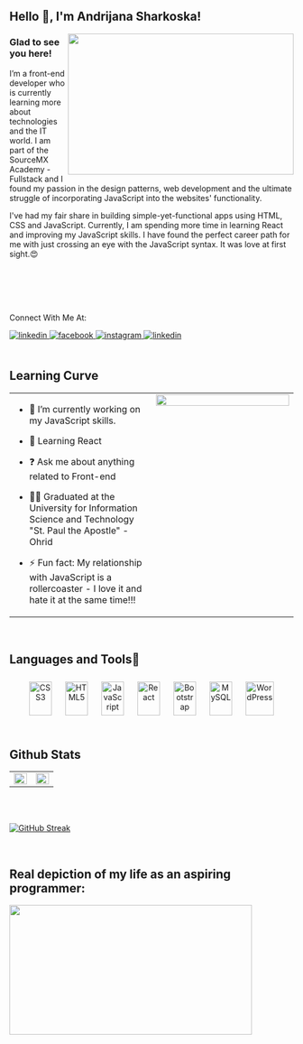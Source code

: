 ## Hello 👋, I'm Andrijana Sharkoska!  
  
<img align='right' src="https://media2.giphy.com/media/RbDKaczqWovIugyJmW/giphy.gif?cid=ecf05e47pe3wzbhcxuqdgolcscfaqknmdnqwihhv7ygfjis9&rid=giphy.gif&ct=g" width="400" height = "250">




### Glad to see you here!  
I’m a front-end developer who is currently learning more about technologies and the IT world. I am part of the SourceMX Academy - Fullstack and I found my passion in the design patterns, web development and the ultimate struggle of incorporating JavaScript into the websites' functionality.

I've had my fair share in building simple-yet-functional apps using HTML, CSS and JavaScript. Currently, I am spending more time in learning React and improving my JavaScript skills. I have found the perfect career path for me with just crossing an eye with the JavaScript syntax. It was love at first sight.😍

<br />  <br /> <br />  <br /> 
  
Connect With Me At: <br />  

<a href="https://www.linkedin.com/in/andrijana-sharkoska-06a835182/" target="_blank">
<img src=https://img.shields.io/badge/linkedin-%231E77B5.svg?&style=for-the-badge&logo=linkedin&logoColor=white alt=linkedin style="margin-bottom: 5px;" />
</a>
<a href="https://www.facebook.com/a.sh9875/" target="_blank">
<img src=https://img.shields.io/badge/facebook-%232E87FB.svg?&style=for-the-badge&logo=facebook&logoColor=white alt=facebook style="margin-bottom: 5px;" />
</a>
<a href="https://www.instagram.com/andrijana.sharkoskaa/" target="_blank">
<img src=https://img.shields.io/badge/instagram-%23000000.svg?&style=for-the-badge&logo=instagram&logoColor=white alt=instagram style="margin-bottom: 5px;" />
</a>  

<a href="https://twitter.com/sharkoska" target="_blank">
<img src=https://img.shields.io/badge/linkedin-%231E77B5.svg?&style=for-the-badge&logo=linkedin&logoColor=white alt=linkedin style="margin-bottom: 5px;" />
</a>
  
<br />
<br/>  


## Learning Curve  
<table><tr><td valign="top" width="50%">

- 🔭 I’m currently working on my JavaScript skills.
  

- 🌱 Learning React
  

- ❓ Ask me about anything related to Front-end
  
  
- 👩‍🎓 Graduated at the University for Information Science and Technology "St. Paul the Apostle" - Ohrid
  

- ⚡ Fun fact: My relationship with JavaScript is a rollercoaster - I love it and hate it at the same time!!!


</td><td valign="top" width="50%">

<div align="center">
<img src="https://rishavanand.github.io/static/images/greetings.gif" align="center" style="width: 100%" />
</div>  


</td></tr></table>  

<br/>  


## Languages and Tools🙌  
<div align="center">  
 
<img style="margin: 10px" src="https://profilinator.rishav.dev/skills-assets/css3-original-wordmark.svg" alt="CSS3" height="60" width = "40" />  
<img style="margin: 10px" src="https://profilinator.rishav.dev/skills-assets/html5-original-wordmark.svg" alt="HTML5" height="60" width = "40" />  
<img style="margin: 10px" src="https://profilinator.rishav.dev/skills-assets/javascript-original.svg" alt="JavaScript" height="60" width = "40" /> 
<img style="margin: 10px" src="https://profilinator.rishav.dev/skills-assets/react-original-wordmark.svg" alt="React" height="60" width = "40" /> 
<img style="margin: 10px" src="https://profilinator.rishav.dev/skills-assets/bootstrap-plain.svg" alt="Bootstrap" height="60" width = "40"/>  
<img style="margin: 10px" src="https://profilinator.rishav.dev/skills-assets/mysql-original-wordmark.svg" alt="MySQL" height="60" width = "40" />  
<img style="margin: 10px" src="https://profilinator.rishav.dev/skills-assets/wordpress.png" alt="WordPress" height="60" width = "50" />  

</div>  

<br/>  


## Github Stats  
<table><tr><td valign="top" width="50%">

<img src="https://github-readme-stats.vercel.app/api?username=andrijanasharkoskaa&show_icons=true&count_private=true&hide_border=true" align="left" style="width: 100%" />

</td><td valign="top" width="50%">

<img src="https://github-readme-stats.vercel.app/api/top-langs/?username=andrijanasharkoskaa&hide_border=true&layout=compact" align="left" style="width: 100%" />

</td></tr></table>  

<br/>  

  

<br/>  
 
[![GitHub Streak](http://github-readme-streak-stats.herokuapp.com?user=andrijanasharkoskaa&date_format=M%20j%5B%2C%20Y%5D)](https://git.io/streak-stats)  

<br/>  

## Real depiction of my life as an aspiring programmer: 
<img align='center' src="https://media1.giphy.com/media/vrxxqQbyRxYi6scCjT/giphy.gif?cid=ecf05e47pe3wzbhcxuqdgolcscfaqknmdnqwihhv7ygfjis9&rid=giphy.gif&ct=g" width="430" height = "230">


<br />


